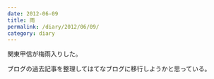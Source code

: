 ```yaml
---
date: 2012-06-09
title: 雨
permalink: /diary/2012/06/09/
category: diary
---
```


関東甲信が梅雨入りした。

ブログの過去記事を整理してはてなブログに移行しようかと思っている。